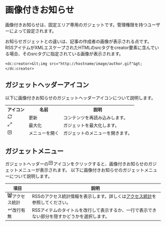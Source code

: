 # 画像付きお知らせ

画像付きお知らせは、固定エリア専用のガジェットです。管理権限を持つユーザーによって設定されます。

お知らせガジェットとの違いは、記事の作成者の画像が表示される点です。  
RSSアイテムがXMLエスケープされたHTMLのsrcタグをcreator要素に含んでいる場合、そのsrcタグに指定されている画像が表示されます。

    <dc:creator>&lt;img src="http://hostname/image/author.gif"&gt;</dc:creator>


## ガジェットヘッダーアイコン

以下に画像付きお知らせのガジェットヘッダーアイコンについて説明します。

<table>
    <thead>
        <tr>
            <th>アイコン</th>
            <th>名前</th>
            <th>説明</th>
        </tr>
        <tr>
            <td><img src="../../images/refresh.gif" alt="更新"></td>
            <td>更新</td>
            <td>コンテンツを再読み込みします。</td>
        </tr>
        <tr>
            <td><img src="../../images/maximize.gif" alt="最大化"></td>
            <td>最大化</td>
            <td>ガジェットを最大化します。</td>
        </tr>
        <tr>
            <td><img src="../../images/show_hidden_icons.gif" alt="メニューを開く"></td>
            <td>メニューを開く</td>
            <td>ガジェットのメニューを開きます。</td>
        </tr>
</table>


## ガジェットメニュー

ガジェットヘッダーの![Gadget Menu Open]アイコンをクリックすると、画像付きお知らせのガジェットメニューが表示されます。
以下に画像付きお知らせのガジェットメニューについて説明します。

<table>
    <thead>
        <tr>
            <th>項目</th>
            <th>説明</th>
        </tr>
    </thead>
    <tbody>
        <tr>
            <td><img src="../../images/access.gif" alt="アクセス統計">アクセス統計</td>
            <td>RSSのアクセス統計情報を表示します。詳しくは<a href="access-statistics.md">アクセス統計</a>を参照してください。</td>
        </tr>
        <tr>
            <td><img src="../../images/newline.gif" alt="改行有無">改行有無</td>
            <td>RSSアイテムのタイトルを改行して表示するか、一行で表示できない部分を隠すかどうかを選択します。</td>
        </tr>
    </tbody>
</table>


[Gadget Menu Open]: ../../images/show_hidden_icons.gif
